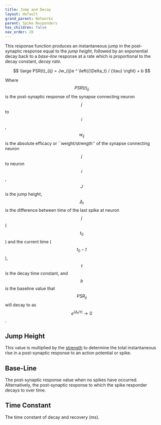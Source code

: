 ```yaml
---
title: Jump and Decay
layout: default
grand_parent: Networks
parent: Spike Responders
has_children: false
nav_order: 20
---
```


This response function produces an instantaneous jump in the post-synaptic response equal to the *jump height*, followed by an exponential decay back to a *base-line* response at a rate which is proportional to the decay constant, *decay rate*.

$$
\large PSR(t)_{ij} = Jw_{ij}e ^ \left({\Delta_t} / {\tau} \right) + b
$$

Where $$PSR(t)_{ij}$$ is the post-synaptic response of the synapse connecting neuron $$j$$ to $$i$$, $$w_{ij}$$ is the absolute efficacy or ``weight/strength'' of the synapse connecting neuron $$j$$ to neuron $$i$$, $$J$$ is the jump height, $$\Delta_t$$ is the difference between time of the last spike at neuron $$j$$ ($$t_0$$) and the current time ($$t_0 - t$$), $$\tau$$ is the decay time constant, and $$b$$ is the baseline value that $$PSR_{ij}$$ will decay to as $$e^\left(\Delta_t / \tau \right) \rightarrow 0$$.

## Jump Height

This value is multiplied by the [strength](../../synapse.html#Strength) to determine the total instantaneous rise in a post-synaptic response to an action potential or spike.

## Base-Line

The post-synaptic response value when no spikes have occurred. Alternatively, the post-synaptic response to which the spike responder decays to over time.

## Time Constant

The time constant of decay and recovery (ms).
